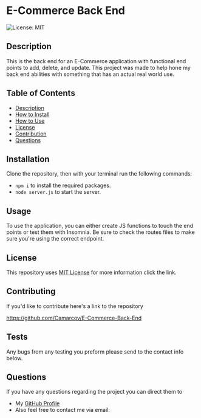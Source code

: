 # E-Commerce Back End   
![License: MIT](https://img.shields.io/badge/License-MIT-yellow.svg)

## Description

This is the back end for an E-Commerce application with functional end points to add, delete, and update.
This project was made to help hone my back end abilities with something that has an actual real world use.
  
## Table of Contents
* [Description](#Desription)
* [How to Install](#Installation)
* [How to Use](#Usage)
* [License](#License)
* [Contribution](#Contributing)
* [Questions](#Questions)

## Installation

Clone the repository, then with your terminal run the following commands: 

* `npm i` to install the required packages.
* `node server.js` to start the server.

## Usage

To use the application, you can either create JS functions to touch the end points or test them with Insomnia. Be sure to check the routes files to make sure you're using the correct endpoint. 

## License
This repository uses [MIT License](https://opensource.org/licenses/MIT) for more information click the link.

## Contributing

If you'd like to contribute here's a link to the repository

https://github.com/Camarcov/E-Commerce-Back-End

## Tests
Any bugs from any testing you preform please send to the contact info below.

## Questions
If you have any questions regarding the project you can direct them to 
* My [GitHub Profile](https://www.github.com/camarcov)
* Also feel free to contact me via email: 
